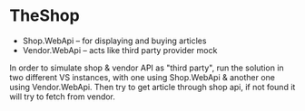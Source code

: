 # TheShop

- Shop.WebApi – for displaying and buying articles
- Vendor.WebApi – acts like third party provider mock

In order to simulate shop & vendor API as "third party", run the solution in two different VS instances, with one using Shop.WebApi & another one using Vendor.WebApi. 
Then try to get article through shop api, if not found it will try to fetch from vendor.
